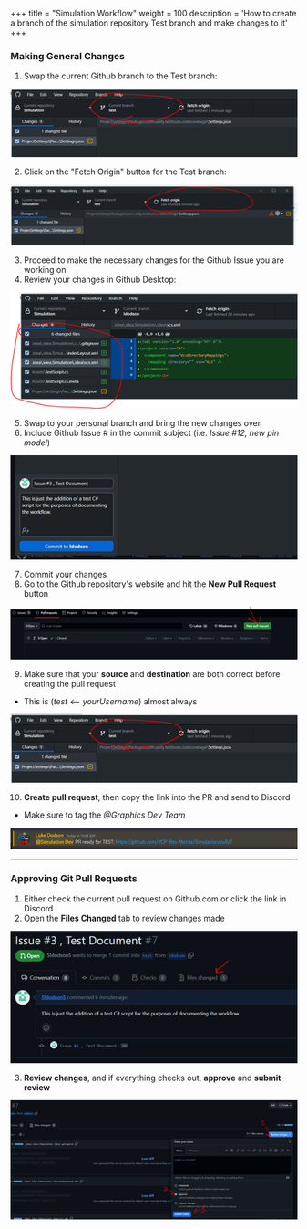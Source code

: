 +++
title = "Simulation Workflow"
weight = 100
description = 'How to create a branch of the simulation repository Test branch and make changes to it'
+++

### Making General Changes
1. Swap the current Github branch to the Test branch:

![](step1.png?width=35vw&lightbox=false)

2. Click on the "Fetch Origin" button for the Test branch:

![](step2.png?width=35vw&lightbox=false)

3. Proceed to make the necessary changes for the Github Issue you are working on
4. Review your changes in Github Desktop:

![](step4.png?width=35vw&lightbox=false)

5. Swap to your personal branch and bring the new changes over
6. Include Github Issue # in the commit subject (i.e. _Issue #12, new pin model_)

![](step6.png?width=35vw&lightbox=false)

7. Commit your changes
8. Go to the Github repository's website and hit the **New Pull Request** button

![](step8.png?width=35vw&lightbox=false)

9. Make sure that your **source** and **destination** are both correct before creating the pull request
- This is (_test <-- yourUsername_) almost always

![](step1.png?width=35vw&lightbox=false)

10.  **Create pull request**, then copy the link into the PR and send to Discord
- Make sure to tag the _@Graphics Dev Team_

![](step10.png?width=35vw&lightbox=false)

---
### Approving Git Pull Requests
1. Either check the current pull request on Github.com or click the link in Discord
2. Open the **Files Changed** tab to review changes made

![](prstep2.png?width=35vw&lightbox=false)

3. **Review changes**, and if everything checks out, __approve__ and __submit review__

![](prstep3.png?width=35vw&lightbox=false)
